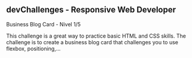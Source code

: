 ## devChallenges - Responsive Web Developer

Business Blog Card - Nivel 1/5

This challenge is a great way to practice basic HTML and CSS skills. The challenge is to create a business blog card that challenges you to use flexbox, positioning,...
